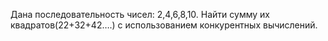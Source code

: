 Дана последовательность чисел: 2,4,6,8,10. 
Найти сумму их квадратов(22+32+42….) с использованием конкурентных вычислений.